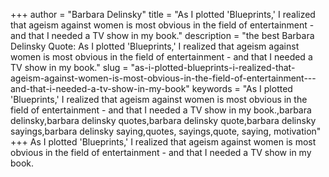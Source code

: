 +++
author = "Barbara Delinsky"
title = "As I plotted 'Blueprints,' I realized that ageism against women is most obvious in the field of entertainment - and that I needed a TV show in my book."
description = "the best Barbara Delinsky Quote: As I plotted 'Blueprints,' I realized that ageism against women is most obvious in the field of entertainment - and that I needed a TV show in my book."
slug = "as-i-plotted-blueprints-i-realized-that-ageism-against-women-is-most-obvious-in-the-field-of-entertainment---and-that-i-needed-a-tv-show-in-my-book"
keywords = "As I plotted 'Blueprints,' I realized that ageism against women is most obvious in the field of entertainment - and that I needed a TV show in my book.,barbara delinsky,barbara delinsky quotes,barbara delinsky quote,barbara delinsky sayings,barbara delinsky saying,quotes, sayings,quote, saying, motivation"
+++
As I plotted 'Blueprints,' I realized that ageism against women is most obvious in the field of entertainment - and that I needed a TV show in my book.
